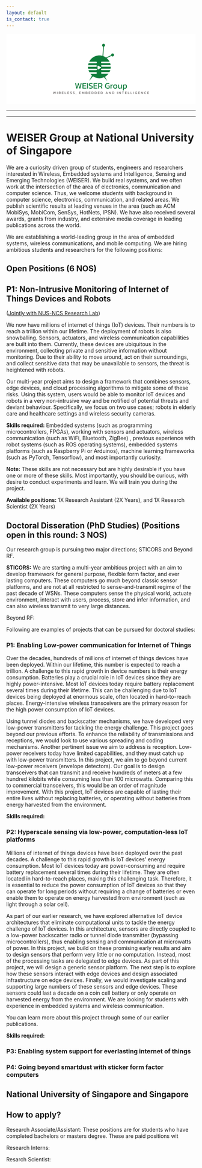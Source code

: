 ```yaml
---
layout: default
is_contact: true
---
```

![Image for the course](banner.png)  

----
****

# WEISER Group at National University of Singapore

We are a curiosity driven group of students, engineers and researchers interested in Wireless, Embedded systems and Intelligence, Sensing and Emerging Technologies (WEISER). We build real systems, and we often work at the intersection of the area of electronics, communication and computer science. Thus, we welcome students with background in computer science, electronics, communication, and related areas. We publish scientific results at leading  venues in the area (such as ACM MobiSys, MobiCom, SenSys, HotNets, IPSN). We have also received several awards, grants from industry, and extensive media coverage in leading publications across the world. 

We are establishing a world-leading group in the area of embedded systems, wireless communications, and mobile computing. We are hiring ambitious students and researchers for the following positions:

## Open Positions (6 NOS)  

## P1: Non-Intrusive Monitoring of Internet of Things Devices and Robots   
([Jointly with NUS-NCS Research Lab](https://nus-ncs.nus.edu.sg/))

We now have millions of internet of things (IoT) devices. Their numbers is to reach a trillion within our lifetime. The deployment of robots is also snowballing. Sensors, actuators, and wireless communication capabilities are built into them. Currently, these devices are ubiquitous in the environment, collecting private and sensitive information without monitoring. Due to their ability to move around, act on their surroundings, and collect sensitive data that may be unavailable to sensors, the threat is heightened with robots.

Our multi-year project aims to design a framework that combines sensors, edge devices, and cloud processing algorithms to mitigate some of these risks. Using this system, users would be able to monitor IoT devices and robots in a very non-intrusive way and be notified of potential threats and deviant behaviour. Specifically, we focus on two use cases; robots in elderly care and healthcare settings and wireless security cameras. 

**Skills required:** Embedded systems (such as programming microcontrollers, FPGAs), working with sensors and actuators, wireless communication (such as WiFi, Bluetooth, ZigBee) , previous experience with robot systems (such as ROS operating systems), embedded systems platforms (such as Raspberry Pi or Arduinos), machine learning frameworks (such as PyTorch, Tensorflow), and most importantly curiosity.

**Note:** These skills are not necessary but are highly desirable if you have one or more of these skills. Most importantly, you should be curious, with desire to conduct experiments and learn. We will train you during the project.

**Available positions:** 1X Research Assistant (2X Years), and 1X Research Scientist (2X Years)

## Doctoral Disseration (PhD Studies) (Positions open in this round: 3 NOS)

Our research group is pursuing two major directions; STICORS and Beyond RF.

**STICORS:** We are starting a multi-year ambitious project with an aim to develop framework for general purpose, flexible form factor, and ever lasting computers. These computers go much beyond classic sensor platforms, and are not at all restricted to sense-and-transmit regime of the past decade of WSNs. These computers  sense the physical world, actuate environment, interact with users, process, store and infer information, and can also wireless transmit to very large distances. 

Beyond RF:

Following are examples of projects that can be pursued for doctoral studies:

### P1: Enabling Low-power communication for Internet of Things

Over the decades, hundreds of millions of internet of things devices have been deployed. Within our lifetime, this number is expected to reach a trillion. A challenge to this rapid growth in device numbers is their energy consumption. Batteries play a crucial role in IoT devices since they are highly power-intensive. Most IoT devices today require battery replacement several times during their lifetime. This can be challenging due to IoT devices being deployed at enormous scale, often located in hard-to-reach places.  Energy-intensive wireless transceivers are the primary reason for the high power consumption of IoT devices.

Using tunnel diodes and backscatter mechanisms, we have developed very low-power transmitters for tackling the energy challenge. This  project goes beyond our previous efforts. To enhance the reliability of transmissions and receptions, we would look to use various spreading and coding mechanisms. Another pertinent issue we aim to address is reception. Low-power receivers today have limited capabilities, and they must catch up with low-power transmitters. In this project, we aim to go beyond current low-power receivers (envelope detectors).  Our goal is to design transceivers that can transmit and receive hundreds of meters at a few hundred kilobits while consuming less than 100 microwatts. Comparing this to commercial transceivers, this would be an order of magnitude improvement. With this project, IoT devices are capable of lasting their entire lives without replacing batteries, or operating without batteries from energy harvested from the environment. 

**Skills required:**

### P2: Hyperscale sensing via low-power, computation-less IoT platforms

Millions of internet of things devices have been deployed over the past decades. A challenge to this rapid growth is IoT devices' energy consumption. Most IoT devices today are power-consuming and require battery replacement several times during their lifetime. They are often located in hard-to-reach places, making this challenging task. Therefore, it is essential to reduce the power consumption of IoT devices so that they can operate for long periods without requiring a change of batteries or even enable them to operate on energy harvested from environment (such as light through a solar cell).

As part of our earlier research, we have explored alternative IoT device architectures that eliminate computational units to tackle the energy challenge of IoT devices. In this architecture, sensors are directly coupled to a low-power backscatter radio or tunnel diode transmitter (bypassing microcontrollers), thus enabling sensing and communication at microwatts of power. In this project, we build on these promising early results and aim to design sensors that perform very little or no computation. Instead, most of the processing tasks are delegated to edge devices. As part of this project, we will design a generic sensor platform. The next step is to explore how these sensors interact with edge devices and design associated infrastructure on edge devices. Finally, we would investigate scaling and supporting large numbers of these sensors and edge devices. These sensors could last a decade on a coin cell battery or only operate on harvested energy from the environment. We are looking for students with experience in embedded systems and wireless communication. 

You can learn more about this project through some of our earlier publications.

**Skills required:**


### P3: Enabling system support for everlasting internet of things


### P4: Going beyond smartdust with sticker form factor computers



## National University of Singapore and Singapore

## How to apply?


Research Associate/Assistant: These positions are for students who have completed bachelors or masters degree. These are paid positions wit

Research Interns:

Resarch Scientist:
